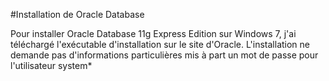 #Installation de Oracle Database

Pour installer Oracle Database 11g Express Edition sur Windows 7, j'ai téléchargé l'exécutable d'installation sur le site d'Oracle.
L'installation ne demande pas d'informations particulières mis à part un mot de passe pour l'utilisateur system*